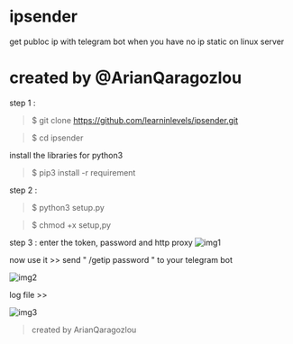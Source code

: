 # ipsender
get publoc ip with telegram bot when you have no ip static on linux server

# created by @ArianQaragozlou 

step 1 :
  
  >$ git clone https://github.com/learninlevels/ipsender.git
  
  >$ cd ipsender
  
  install the libraries for python3 
  
  >$ pip3 install -r requirement


step 2 : 
   
   >$ python3 setup.py
   
   >$ chmod +x setup,py 

step 3 :
    enter the token, password and http proxy
![img1](https://imgurl.ir/uploads/b70072_.jpg)
 
 now use it >>
 send " /getip password " to your telegram bot
 
 ![img2](https://imgurl.ir/uploads/v632727_.jpg)
 
 log file >>
 
 ![img3](https://imgurl.ir/uploads/c431675_.jpg)

  > created by ArianQaragozlou 
